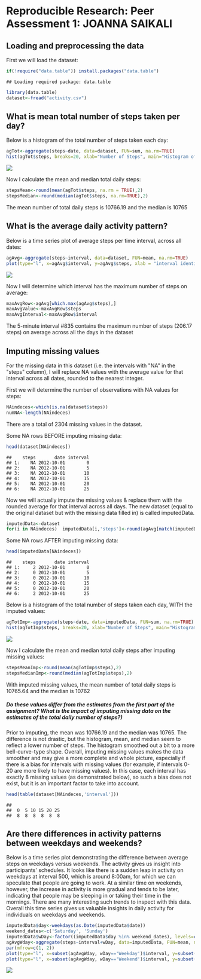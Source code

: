 # Reproducible Research: Peer Assessment 1: JOANNA SAIKALI


## Loading and preprocessing the data
First we will load the dataset:

```r
if(!require("data.table")) install.packages("data.table")
```

```
## Loading required package: data.table
```

```r
library(data.table)
dataset<-fread("activity.csv")
```


## What is mean total number of steps taken per day?
Below is a histogram of the total number of steps taken each day:

```r
agTot<-aggregate(steps~date, data=dataset, FUN=sum, na.rm=TRUE)
hist(agTot$steps, breaks=20, xlab="Number of Steps", main="Histogram of Daily Steps Taken")
```

![](PA1_template_files/figure-html/histogram-1.png)<!-- -->

Now I calculate the mean and median total daily steps:

```r
stepsMean<-round(mean(agTot$steps, na.rm = TRUE),2)
stepsMedian<-round(median(agTot$steps, na.rm=TRUE),2)
```
The mean number of total daily steps is 10766.19 and the median is 10765   

## What is the average daily activity pattern?
Below is a time series plot of average steps per time interval, across all dates:

```r
agAvg<-aggregate(steps~interval, data=dataset, FUN=mean, na.rm=TRUE)
plot(type="l", x=agAvg$interval, y=agAvg$steps, xlab = "interval identifier", ylab="average steps", main="Average Steps per Interval (across all dates)")
```

![](PA1_template_files/figure-html/timeSeriesAverage-1.png)<!-- -->

Now I will determine which interval has the maximum number of steps on average:

```r
maxAvgRow<-agAvg[which.max(agAvg$steps),]
maxAvgValue<-maxAvgRow$steps
maxAvgInterval<-maxAvgRow$interval
```
The 5-minute interval #835 contains the maximum number of steps (206.17 steps) on average across all the days in the dataset

## Imputing missing values

For the missing data in this dataset (i.e. the intervals with "NA" in the "steps" column), I will replace NA values with the average value for that interval across all dates, rounded to the nearest integer.  
  
First we will determine the number of observations with NA values for steps:

```r
NAindeces<-which(is.na(dataset$steps))
numNA<-length(NAindeces)
```
There are a total of 2304 missing values in the dataset.

Some NA rows BEFORE imputing missing data:

```r
head(dataset[NAindeces])
```

```
##    steps       date interval
## 1:    NA 2012-10-01        0
## 2:    NA 2012-10-01        5
## 3:    NA 2012-10-01       10
## 4:    NA 2012-10-01       15
## 5:    NA 2012-10-01       20
## 6:    NA 2012-10-01       25
```

Now we will actually impute the missing values & replace them with the rounded average for that interval across all days. The new dataset (equal to the original dataset but with the missing data filled in) is called imputedData.  

```r
imputedData<-dataset
for(i in NAindeces)  imputedData[i,'steps']<-round(agAvg[match(imputedData[i, 'interval'],agAvg$interval),'steps'],0)
```

Some NA rows AFTER imputing missing data:

```r
head(imputedData[NAindeces])
```

```
##    steps       date interval
## 1:     2 2012-10-01        0
## 2:     0 2012-10-01        5
## 3:     0 2012-10-01       10
## 4:     0 2012-10-01       15
## 5:     0 2012-10-01       20
## 6:     2 2012-10-01       25
```

Below is a histogram of the total number of steps taken each day, WITH the imputed values:

```r
agTotImp<-aggregate(steps~date, data=imputedData, FUN=sum, na.rm=TRUE)
hist(agTotImp$steps, breaks=20, xlab="Number of Steps", main="Histogram of Daily Steps Taken: Imputed Missing Values")
```

![](PA1_template_files/figure-html/histogramImputed-1.png)<!-- -->

Now I calculate the mean and median total daily steps after imputing missing values:

```r
stepsMeanImp<-round(mean(agTotImp$steps),2)
stepsMedianImp<-round(median(agTotImp$steps),2)
```
With imputed missing values, the mean number of total daily steps is 10765.64 and the median is 10762  

##### Do these values differ from the estimates from the first part of the assignment? What is the impact of imputing missing data on the estimates of the total daily number of steps?)
Prior to imputing, the mean was 10766.19 and the median was 10765. The difference is not drastic, but the histogram, mean, and median seem to reflect a lower number of steps. The histogram smoothed out a bit to a more bell-curve-type shape. Overall, imputing missing values makes the data smoother and may give a more complete and whole picture, especially if there is a bias for intervals with missing values (for example, if intervals 0-20 are more likely to have missing values). In this case, each interval has exactly 8 missing values (as demonstrated below), so such a bias does not exist, but it is an important factor to take into account.

```r
head(table(dataset[NAindeces,'interval']))
```

```
## 
##  0  5 10 15 20 25 
##  8  8  8  8  8  8
```

## Are there differences in activity patterns between weekdays and weekends?

Below is a time series plot demonstrating the difference between average steps on weekdays versus weekends. The activity gives us insight into participants' schedules. It looks like there is a sudden leap in activity on weekdays at interval 500, which is around 8:00am, for which we can speculate that people are going to work. At a similar time on weekends, however, the increase in activity is more gradual and tends to be later, indicating that people may be sleeping in or taking their time in the mornings. There are many interesting such trends to inspect with this data. Overall this time series gives us valuable insights in daily activity for individuals on weekdays and weekends.


```r
imputedData$day<-weekdays(as.Date(imputedData$date))
weekend_dates<-c('Saturday', 'Sunday')
imputedData$wDay<-factor((imputedData$day %in% weekend_dates), levels=c(FALSE,TRUE), labels=c('Weekday', 'Weekend'))
agAvgWday<-aggregate(steps~interval+wDay, data=imputedData, FUN=mean, na.rm=TRUE)
par(mfrow=c(1, 2))
plot(type="l", x=subset(agAvgWday, wDay=='Weekday')$interval, y=subset(agAvgWday, wDay=='Weekday')$steps, xlab = "interval identifier", ylab="average steps", main="Average Steps: Weekdays", ylim=c(0,200))
plot(type="l", x=subset(agAvgWday, wDay=='Weekend')$interval, y=subset(agAvgWday, wDay=='Weekend')$steps, xlab = "interval identifier", ylab="average steps", main="Average Steps: Weekends", ylim=c(0,200))
```

![](PA1_template_files/figure-html/panel-1.png)<!-- -->

